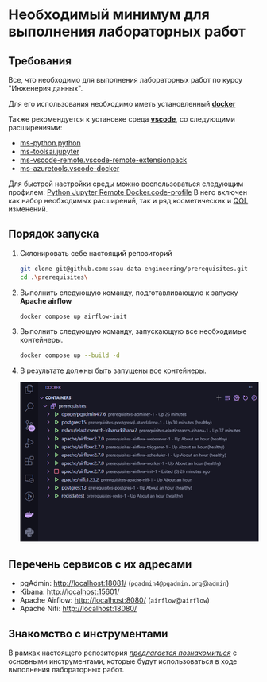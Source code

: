 # Необходимый минимум для выполнения лабораторных работ

## Требования

Все, что необходимо для выполнения лабораторных работ по курсу "Инженерия данных".

Для его использования необходимо иметь установленный [**docker**](https://www.docker.com/)

Также рекомендуется к установке среда [**vscode**](https://code.visualstudio.com/),
со следующими расширениями:

* [ms-python.python](https://marketplace.visualstudio.com/items?itemName=ms-python.python)
* [ms-toolsai.jupyter](https://marketplace.visualstudio.com/items?itemName=ms-toolsai.jupyter)
* [ms-vscode-remote.vscode-remote-extensionpack](https://marketplace.visualstudio.com/items?itemName=ms-vscode-remote.vscode-remote-extensionpack)
* [ms-azuretools.vscode-docker](https://marketplace.visualstudio.com/items?itemName=ms-azuretools.vscode-docker)

Для быстрой настройки среды можно воспользоваться следующим профилем:
[Python Jupyter Remote Docker.code-profile](./Python%20Jupyter%20Remote%20Docker.code-profile)
В него включен как набор необходимых расширений, так и ряд косметических и [QOL](## "Quality of life") изменений.

## Порядок запуска

1. Склонировать себе настоящий репозиторий

    ```bash
    git clone git@github.com:ssau-data-engineering/prerequisites.git
    cd .\prerequisites\
    ```

2. Выполнить следующую команду, подготавливающую к запуску **Apache airflow**

    ```bash
    docker compose up airflow-init
    ```

3. Выполнить следующую команду, запускающую все необходимые контейнеры.

    ```bash
    docker compose up --build -d
    ```

4. В результате должны быть запущены все контейнеры.

    ![Результат](./images/prerequisites-goal.png)

## Перечень сервисов с их адресами

* pgAdmin: <http://localhost:18081/>  (`pgadmin4@pgadmin.org`@`admin`)
* Kibana: <http://localhost:15601/>
* Apache Airflow: <http://localhost:8080/> (`airflow`@`airflow`)
* Apache Nifi: <http://localhost:18080/>

## Знакомство с инструментами

В рамках настоящего репозитория [*предлагается познакомиться*](https://github.com/ssau-data-engineering/Prerequisites/wiki/%D0%92%D0%B2%D0%B5%D0%B4%D0%B5%D0%BD%D0%B8%D0%B5) с основными инструментами, которые будут использоваться
в ходе выполнения лабораторных работ.

